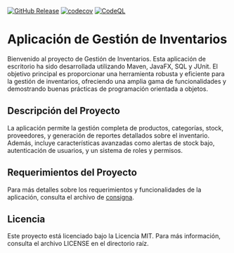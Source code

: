 [![GitHub Release](https://img.shields.io/github/v/release/lautiland/InventoryManagement?include_prereleases)](https://github.com/lautiland/InventoryManagement/releases/latest)
[![codecov](https://codecov.io/gh/lautiland/InventoryManagement/graph/badge.svg?token=7DRFIL7SVB)](https://codecov.io/gh/lautiland/InventoryManagement)
[![CodeQL](https://github.com/lautiland/InventoryManagement/actions/workflows/codeql.yml/badge.svg)](https://github.com/lautiland/InventoryManagement/actions/workflows/codeql.yml)

# Aplicación de Gestión de Inventarios

Bienvenido al proyecto de Gestión de Inventarios. Esta aplicación de escritorio ha sido desarrollada utilizando Maven, JavaFX, SQL y JUnit. El objetivo principal es proporcionar una herramienta robusta y eficiente para la gestión de inventarios, ofreciendo una amplia gama de funcionalidades y demostrando buenas prácticas de programación orientada a objetos.

## Descripción del Proyecto

La aplicación permite la gestión completa de productos, categorías, stock, proveedores, y generación de reportes detallados sobre el inventario. Además, incluye características avanzadas como alertas de stock bajo, autenticación de usuarios, y un sistema de roles y permisos.

## Requerimientos del Proyecto

Para más detalles sobre los requerimientos y funcionalidades de la aplicación, consulta el archivo de [consigna](docs/consigna.md).

## Licencia

Este proyecto está licenciado bajo la Licencia MIT. Para más información, consulta el archivo LICENSE en el directorio raíz.

